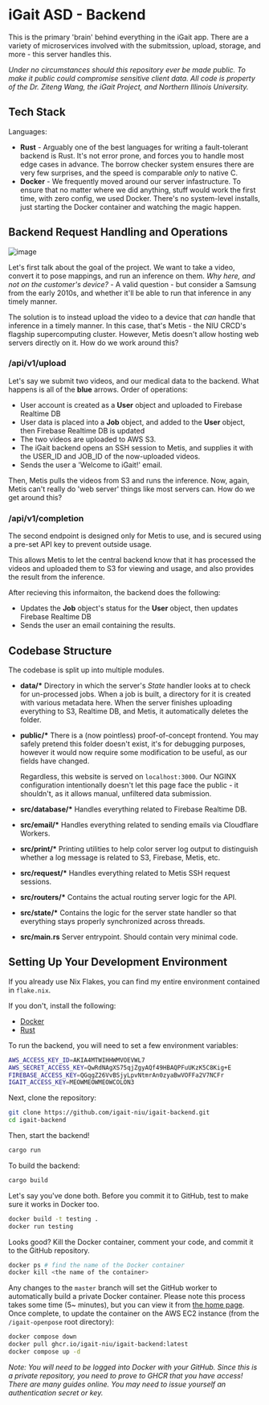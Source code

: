 # iGait ASD - Backend
This is the primary 'brain' behind everything in the iGait app. There are a variety of microservices involved with the submitssion, upload, storage, and more - this server handles this.

*Under no circumstances should this repository ever be made public. To make it public could compromise sensitive client data. All code is property of the Dr. Ziteng Wang, the iGait Project, and Northern Illinois University.*

## Tech Stack
Languages:
- **Rust** - 
  Arguably one of the best languages for writing a fault-tolerant backend is Rust. It's not error prone, and forces you to handle most edge cases in advance. The borrow checker system ensures there are very few surprises, and the speed is comparable *only* to native C.
- **Docker** - 
  We frequently moved around our server infastructure. To ensure that no matter where we did anything, stuff would work the first time, with zero config, we used Docker. There's no system-level installs, just starting the Docker container and watching the magic happen.

## Backend Request Handling and Operations
![image](https://github.com/igait-niu/igait-backend/assets/169108989/a6262923-a3a6-47e1-94d9-297513e1729d)

Let's first talk about the goal of the project. We want to take a video, convert it to pose mappings, and run an inference on them.
*Why here, and not on the customer's device?* - A valid question - but consider a Samsung from the early 2010s, and whether it'll be able to run that inference in any timely manner.

The solution is to instead upload the video to a device that *can* handle that inference in a timely manner. In this case, that's Metis - the NIU CRCD's flagship supercomputing cluster. However, Metis doesn't allow hosting web servers directly on it. How do we work around this?

### /api/v1/upload
Let's say we submit two videos, and our medical data to the backend. What happens is all of the **blue** arrows. 
Order of operations:
- User account is created as a **User** object and uploaded to Firebase Realtime DB
- User data is placed into a **Job** object, and added to the **User** object, then Firebase Realtime DB is updated
- The two videos are uploaded to AWS S3.
- The iGait backend opens an SSH session to Metis, and supplies it with the USER_ID and JOB_ID of the now-uploaded videos.
- Sends the user a 'Welcome to iGait!' email.


Then, Metis pulls the videos from S3 and runs the inference. Now, again, Metis can't really do 'web server' things like most servers can. How do we get around this?

### /api/v1/completion
The second endpoint is designed only for Metis to use, and is secured using a pre-set API key to prevent outside usage.

This allows Metis to let the central backend know that it has processed the videos and uploaded them to S3 for viewing and usage, and also provides the result from the inference.

After recieving this informaiton, the backend does the following:
- Updates the **Job** object's status for the **User** object, then updates Firebase Realtime DB
- Sends the user an email containing the results.

## Codebase Structure
The codebase is split up into multiple modules.

- **data/\***
  Directory in which the server's *State* handler looks at to check for un-processed jobs. When a job is built, a directory for it is created with various metadata here. When the server finishes uploading everything to S3, Realtime DB, and Metis, it automatically deletes the folder.
- **public/\***
  There is a (now pointless) proof-of-concept frontend. You may safely pretend this folder doesn't exist, it's for debugging purposes, however it would now require some modification to be useful, as our fields have changed. 

  Regardless, this website is served on `localhost:3000`. Our NGINX configuration intentionally doesn't let this page face the public - it shouldn't, as it allows manual, unfiltered data submission.
- **src/database/\***
  Handles everything related to Firebase Realtime DB.
- **src/email/\***
  Handles everything related to sending emails via Cloudflare Workers.
- **src/print/\***
  Printing utilities to help color server log output to distinguish whether a log message is related to S3, Firebase, Metis, etc.
- **src/request/\***
  Handles everything related to Metis SSH request sessions.
- **src/routers/\***
  Contains the actual routing server logic for the API.
- **src/state/\***
  Contains the logic for the server state handler so that everything stays properly synchronized across threads.
- **src/main.rs**
  Server entrypoint. Should contain very minimal code.

## Setting Up Your Development Environment
If you already use Nix Flakes, you can find my entire environment contained in `flake.nix`. 

If you don't, install the following:
- [Docker](https://www.docker.com/)
- [Rust](https://www.rust-lang.org/)

To run the backend, you will need to set a few environment variables:
```bash
AWS_ACCESS_KEY_ID=AKIA4MTWIHHWMVOEVWL7
AWS_SECRET_ACCESS_KEY=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
FIREBASE_ACCESS_KEY=QGqgZ26VvBSjyLpvNtmrAn0zyaBwVOFFa2V7NCFr
IGAIT_ACCESS_KEY=MEOWMEOWMEOWCOLON3
```

Next, clone the repository:
```bash
git clone https://github.com/igait-niu/igait-backend.git
cd igait-backend
```

Then, start the backend!
```bash
cargo run
```

To build the backend:
```bash
cargo build
```

Let's say you've done both. Before you commit it to GitHub, test to make sure it works in Docker too.
```bash
docker build -t testing .
docker run testing
```

Looks good? Kill the Docker container, comment your code, and commit it to the GitHub repository.
```bash
docker ps # find the name of the Docker container
docker kill <the name of the container>
```

Any changes to the `master` branch will set the GitHub worker to automatically build a private Docker container. Please note this process takes some time (5~ minutes), but you can view it from [the home page](https://www.github.com/igait-niu/igait-backend).
Once complete, to update the container on the AWS EC2 instance (from the `/igait-openpose` root directory): 
```bash
docker compose down
docker pull ghcr.io/igait-niu/igait-backend:latest
docker compose up -d
```
*Note: You will need to be logged into Docker with your GitHub. Since this is a private repository, you need to prove to GHCR that you have access! There are many guides online. You may need to issue yourself an authentication secret or key.*
